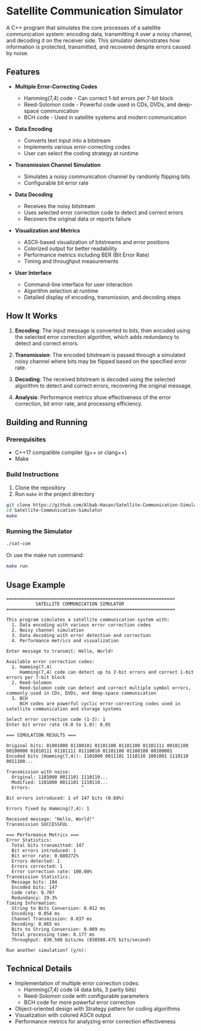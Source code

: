 # Satellite Communication Simulator

A C++ program that simulates the core processes of a satellite communication system: encoding data, transmitting it over a noisy channel, and decoding it on the receiver side. This simulator demonstrates how information is protected, transmitted, and recovered despite errors caused by noise.

## Features

- **Multiple Error-Correcting Codes**
  - Hamming(7,4) code - Can correct 1-bit errors per 7-bit block
  - Reed-Solomon code - Powerful code used in CDs, DVDs, and deep-space communication
  - BCH code - Used in satellite systems and modern communication

- **Data Encoding**
  - Converts text input into a bitstream
  - Implements various error-correcting codes
  - User can select the coding strategy at runtime

- **Transmission Channel Simulation**
  - Simulates a noisy communication channel by randomly flipping bits
  - Configurable bit error rate

- **Data Decoding**
  - Receives the noisy bitstream
  - Uses selected error correction code to detect and correct errors
  - Recovers the original data or reports failure

- **Visualization and Metrics**
  - ASCII-based visualization of bitstreams and error positions
  - Colorized output for better readability
  - Performance metrics including BER (Bit Error Rate)
  - Timing and throughput measurements

- **User Interface**
  - Command-line interface for user interaction
  - Algorithm selection at runtime
  - Detailed display of encoding, transmission, and decoding steps

## How It Works

1. **Encoding**: The input message is converted to bits, then encoded using the selected error correction algorithm, which adds redundancy to detect and correct errors.

2. **Transmission**: The encoded bitstream is passed through a simulated noisy channel where bits may be flipped based on the specified error rate.

3. **Decoding**: The received bitstream is decoded using the selected algorithm to detect and correct errors, recovering the original message.

4. **Analysis**: Performance metrics show effectiveness of the error correction, bit error rate, and processing efficiency.

## Building and Running

### Prerequisites

- C++17 compatible compiler (g++ or clang++)
- Make

### Build Instructions

1. Clone the repository
2. Run `make` in the project directory

```bash
git clone https://github.com/Albab-Hasan/Satellite-Communication-Simulator.git
cd Satellite-Communication-Simulator
make
```

### Running the Simulator

```bash
./sat-com
```

Or use the make run command:

```bash
make run
```

## Usage Example

```
===============================================================
           SATELLITE COMMUNICATION SIMULATOR
===============================================================

This program simulates a satellite communication system with:
  1. Data encoding with various error correction codes
  2. Noisy channel simulation
  3. Data decoding with error detection and correction
  4. Performance metrics and visualization

Enter message to transmit: Hello, World!

Available error correction codes:
  1. Hamming(7,4)
     Hamming(7,4) code can detect up to 2-bit errors and correct 1-bit errors per 7-bit block
  2. Reed-Solomon
     Reed-Solomon code can detect and correct multiple symbol errors, commonly used in CDs, DVDs, and deep-space communication
  3. BCH
     BCH codes are powerful cyclic error-correcting codes used in satellite communication and storage systems

Select error correction code (1-3): 1
Enter bit error rate (0.0 to 1.0): 0.05

=== SIMULATION RESULTS ===

Original bits: 01001000 01100101 01101100 01101100 01101111 00101100 00100000 01010111 01101111 01110010 01101100 01100100 00100001
Encoded bits (Hamming(7,4)): 1101000 0011101 1110110 1001001 1110110 0011100...

Transmission with noise:
  Original: 1101000 0011101 1110110...
  Modified: 1101000 0011101 1110110...
  Errors:                   ^

Bit errors introduced: 1 of 147 bits (0.68%)

Errors fixed by Hamming(7,4): 1

Received message: "Hello, World!"
Transmission SUCCESSFUL

=== Performance Metrics ===
Error Statistics:
  Total bits transmitted: 147
  Bit errors introduced: 1
  Bit error rate: 0.680272%
  Errors detected: 1
  Errors corrected: 1
  Error correction rate: 100.00%
Transmission Statistics:
  Message bits: 104
  Encoded bits: 147
  Code rate: 0.707
  Redundancy: 29.3%
Timing Information:
  String to Bits Conversion: 0.012 ms
  Encoding: 0.054 ms
  Channel Transmission: 0.037 ms
  Decoding: 0.065 ms
  Bits to String Conversion: 0.009 ms
  Total processing time: 0.177 ms
  Throughput: 830.508 bits/ms (830508.475 bits/second)

Run another simulation? (y/n):
```

## Technical Details

- Implementation of multiple error correction codes:
  - Hamming(7,4) code (4 data bits, 3 parity bits)
  - Reed-Solomon code with configurable parameters
  - BCH code for more powerful error correction
- Object-oriented design with Strategy pattern for coding algorithms
- Visualization with colored ASCII output
- Performance metrics for analyzing error correction effectiveness
